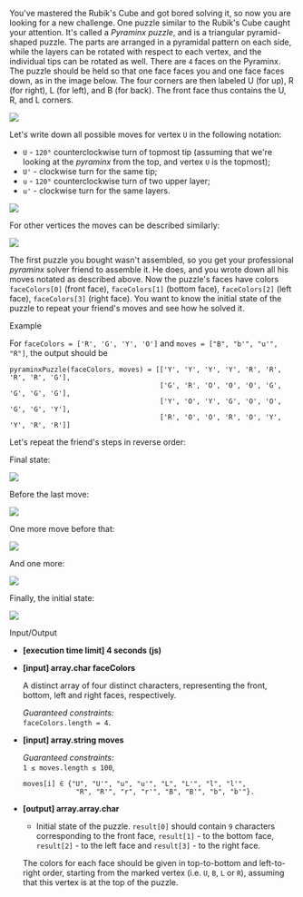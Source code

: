 
You've mastered the Rubik's Cube and got bored solving it, so now you are looking for a new challenge. One puzzle similar to the Rubik's Cube caught your attention. It's called a  _Pyraminx puzzle_, and is a triangular pyramid-shaped puzzle. The parts are arranged in a pyramidal pattern on each side, while the layers can be rotated with respect to each vertex, and the individual tips can be rotated as well. There are  `4`  faces on the Pyraminx. The puzzle should be held so that one face faces you and one face faces down, as in the image below. The four corners are then labeled U (for up), R (for right), L (for left), and B (for back). The front face thus contains the U, R, and L corners.

![](https://codesignal.s3.amazonaws.com/tasks/pyraminxPuzzle/img/notation.gif?_tm=1582081838371)

Let's write down all possible moves for vertex  `U`  in the following notation:

-   `U`  -  `120°`  counterclockwise turn of topmost tip (assuming that we're looking at the  _pyraminx_  from the top, and vertex  `U`  is the topmost);
-   `U'`  - clockwise turn for the same tip;
-   `u`  -  `120°`  counterclockwise turn of two upper layer;
-   `u'`  - clockwise turn for the same layers.

![](https://codesignal.s3.amazonaws.com/tasks/pyraminxPuzzle/img/moves.png?_tm=1582081838667)

For other vertices the moves can be described similarly:

![](https://codesignal.s3.amazonaws.com/tasks/pyraminxPuzzle/img/moves.gif?_tm=1582081838954)

The first puzzle you bought wasn't assembled, so you get your professional  _pyraminx_  solver friend to assemble it. He does, and you wrote down all his moves notated as described above. Now the puzzle's faces have colors  `faceColors[0]`  (front face),  `faceColors[1]`  (bottom face),  `faceColors[2]`  (left face),  `faceColors[3]`  (right face). You want to know the initial state of the puzzle to repeat your friend's moves and see how he solved it.

Example

For  `faceColors = ['R', 'G', 'Y', 'O']`  and  `moves = ["B", "b'", "u'", "R"]`, the output should be

```
pyraminxPuzzle(faceColors, moves) = [['Y', 'Y', 'Y', 'Y', 'R', 'R', 'R', 'R', 'G'],
                                     ['G', 'R', 'O', 'O', 'O', 'G', 'G', 'G', 'G'],
                                     ['Y', 'O', 'Y', 'G', 'O', 'O', 'G', 'G', 'Y'],
                                     ['R', 'O', 'O', 'R', 'O', 'Y', 'Y', 'R', 'R']]

```

Let's repeat the friend's steps in reverse order:

Final state:

![](https://codesignal.s3.amazonaws.com/tasks/pyraminxPuzzle/img/end.gif?_tm=1582081839198)

Before the last move:

![](https://codesignal.s3.amazonaws.com/tasks/pyraminxPuzzle/img/move1.gif?_tm=1582081839480)

One more move before that:

![](https://codesignal.s3.amazonaws.com/tasks/pyraminxPuzzle/img/move2.gif?_tm=1582081839723)

And one more:

![](https://codesignal.s3.amazonaws.com/tasks/pyraminxPuzzle/img/move3.gif?_tm=1582081840042)

Finally, the initial state:

![](https://codesignal.s3.amazonaws.com/tasks/pyraminxPuzzle/img/move4.gif?_tm=1582081840302)

Input/Output

-   **[execution time limit] 4 seconds (js)**
    
-   **[input] array.char faceColors**
    
    A distinct array of four distinct characters, representing the front, bottom, left and right faces, respectively.
    
    _Guaranteed constraints:_  
    `faceColors.length = 4`.
    
-   **[input] array.string moves**
    
    _Guaranteed constraints:_  
    `1 ≤ moves.length ≤ 100`,
    
    ```
    moves[i] ∈ {"U", "U'", "u", "u'", "L", "L'", "l", "l'", 
                 "R", "R'", "r", "r'", "B", "B'", "b", "b'"}.
    ```
    
-   **[output] array.array.char**
    
    -   Initial state of the puzzle.  `result[0]`  should contain  `9`  characters corresponding to the front face,  `result[1]`  - to the bottom face,  `result[2]`  - to the left face and  `result[3]`  - to the right face.
    
    The colors for each face should be given in top-to-bottom and left-to-right order, starting from the marked vertex (i.e.  `U`,  `B`,  `L`  or  `R`), assuming that this vertex is at the top of the puzzle.
